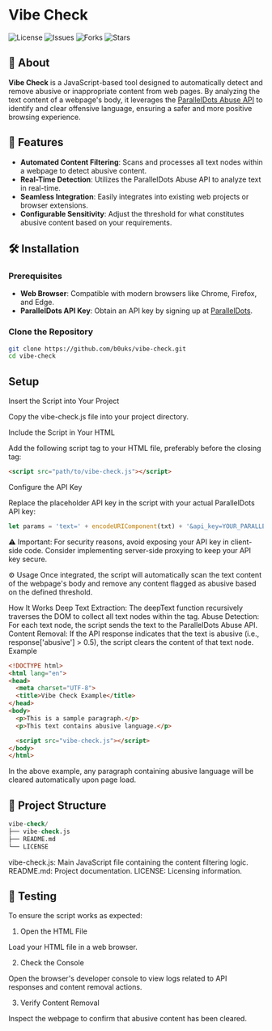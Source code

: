 # Vibe Check

![License](https://img.shields.io/github/license/b0uks/vibe-check)
![Issues](https://img.shields.io/github/issues/b0uks/vibe-check)
![Forks](https://img.shields.io/github/forks/b0uks/vibe-check)
![Stars](https://img.shields.io/github/stars/b0uks/vibe-check)

## 📖 About

**Vibe Check** is a JavaScript-based tool designed to automatically detect and remove abusive or inappropriate content from web pages. By analyzing the text content of a webpage's body, it leverages the [ParallelDots Abuse API](https://www.paralleldots.com/abuse-detection-api) to identify and clear offensive language, ensuring a safer and more positive browsing experience.

## 🚀 Features

- **Automated Content Filtering**: Scans and processes all text nodes within a webpage to detect abusive content.
- **Real-Time Detection**: Utilizes the ParallelDots Abuse API to analyze text in real-time.
- **Seamless Integration**: Easily integrates into existing web projects or browser extensions.
- **Configurable Sensitivity**: Adjust the threshold for what constitutes abusive content based on your requirements.

## 🛠️ Installation

### Prerequisites

- **Web Browser**: Compatible with modern browsers like Chrome, Firefox, and Edge.
- **ParallelDots API Key**: Obtain an API key by signing up at [ParallelDots](https://www.paralleldots.com/).

### Clone the Repository

```bash
git clone https://github.com/b0uks/vibe-check.git
cd vibe-check
```
## Setup
Insert the Script into Your Project

Copy the vibe-check.js file into your project directory.

Include the Script in Your HTML

Add the following script tag to your HTML file, preferably before the closing </body> tag:

```html
<script src="path/to/vibe-check.js"></script>
```
Configure the API Key

Replace the placeholder API key in the script with your actual ParallelDots API key:

```javascript
let params = 'text=' + encodeURIComponent(txt) + '&api_key=YOUR_PARALLELDOTS_API_KEY';
```

⚠️ Important: For security reasons, avoid exposing your API key in client-side code. Consider implementing server-side proxying to keep your API key secure.

⚙️ Usage
Once integrated, the script will automatically scan the text content of the webpage's body and remove any content flagged as abusive based on the defined threshold.

How It Works
Deep Text Extraction: The deepText function recursively traverses the DOM to collect all text nodes within the <body> tag.
Abuse Detection: For each text node, the script sends the text to the ParallelDots Abuse API.
Content Removal: If the API response indicates that the text is abusive (i.e., response['abusive'] > 0.5), the script clears the content of that text node.
Example
```html
<!DOCTYPE html>
<html lang="en">
<head>
  <meta charset="UTF-8">
  <title>Vibe Check Example</title>
</head>
<body>
  <p>This is a sample paragraph.</p>
  <p>This text contains abusive language.</p>

  <script src="vibe-check.js"></script>
</body>
</html>
```
In the above example, any paragraph containing abusive language will be cleared automatically upon page load.

## 📁 Project Structure
```sql
vibe-check/
├── vibe-check.js
├── README.md
└── LICENSE
```

vibe-check.js: Main JavaScript file containing the content filtering logic.
README.md: Project documentation.
LICENSE: Licensing information.
## 🧪 Testing
To ensure the script works as expected:

1. Open the HTML File

Load your HTML file in a web browser.

2. Check the Console

Open the browser's developer console to view logs related to API responses and content removal actions.

3. Verify Content Removal

Inspect the webpage to confirm that abusive content has been cleared.

